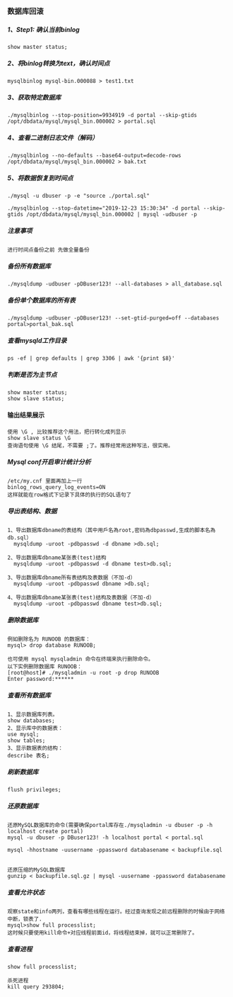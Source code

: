 ### 数据库回滚

##### 1、Step1: 确认当前binlog

```
show master status;
```

##### 2、将binlog转换为text，确认时间点

```
mysqlbinlog mysql-bin.000088 > test1.txt
```

##### 3、获取特定数据库

```shell
./mysqlbinlog --stop-position=9934919 -d portal --skip-gtids /opt/dbdata/mysql/mysql_bin.000002 > portal.sql
```

##### 4、查看二进制日志文件（解码）

```shell
./mysqlbinlog --no-defaults --base64-output=decode-rows /opt/dbdata/mysql/mysql_bin.000002 > bak.txt
```

##### 5、将数据恢复到时间点

```shell
./mysql -u dbuser -p -e "source ./portal.sql"
```

```shell
./mysqlbinlog --stop-datetime="2019-12-23 15:30:34" -d portal --skip-gtids /opt/dbdata/mysql/mysql_bin.000002 | mysql -udbuser -p
```

##### 注意事项

```
进行时间点备份之前 先做全量备份
```

##### 备份所有数据库

```shell
./mysqldump -udbuser -pDBuser123! --all-databases > all_database.sql
```

##### 备份单个数据库的所有表

```shell
./mysqldump -udbuser -pDBuser123! --set-gtid-purged=off --databases portal>portal_bak.sql
```



##### 查看mysqld工作目录

```shell
ps -ef | grep defaults | grep 3306 | awk '{print $8}'
```

##### 判断是否为主节点

```mysql
show master status;
show slave status;
```



#### 输出结果展示

```mysql
使用 \G , 比较推荐这个用法，把行转化成列显示
show slave status \G
查询语句使用 \G 结尾，不需要 ;了。推荐经常用这种写法，很实用。
```



##### Mysql conf开启审计统计分析

```
/etc/my.cnf 里面再加上一行 
binlog_rows_query_log_events=ON
这样就能在row格式下记录下具体的执行的SQL语句了
```



##### 导出表结构、数据

```shell
1、导出数据库dbname的表结构（其中用戶名為root,密码為dbpasswd,生成的脚本名為db.sql）
  mysqldump -uroot -pdbpasswd -d dbname >db.sql;

2、导出数据库dbname某张表(test)结构
  mysqldump -uroot -pdbpasswd -d dbname test>db.sql;

3、导出数据库dbname所有表结构及表数据（不加-d）
  mysqldump -uroot -pdbpasswd dbname >db.sql;

4、导出数据库dbname某张表(test)结构及表数据（不加-d）
  mysqldump -uroot -pdbpasswd dbname test>db.sql;
```

##### 删除数据库

```mysql
例如删除名为 RUNOOB 的数据库：
mysql> drop database RUNOOB;

也可使用 mysql mysqladmin 命令在终端来执行删除命令。
以下实例删除数据库 RUNOOB：
[root@host]# ./mysqladmin -u root -p drop RUNOOB
Enter password:******
```

##### 查看所有数据库

```mysql
1、显示数据库列表。 
show databases; 
2、显示库中的数据表： 
use mysql;
show tables; 
3、显示数据表的结构： 
describe 表名; 
```

##### 刷新数据库

```
flush privileges;
```

##### 还原数据库

```
还原MySQL数据库的命令(需要确保portal库存在./mysqladmin -u dbuser -p -h localhost create portal)
mysql -u dbuser -p DBuser123! -h localhost portal < portal.sql

mysql -hhostname -uusername -ppassword databasename < backupfile.sql


还原压缩的MySQL数据库
gunzip < backupfile.sql.gz | mysql -uusername -ppassword databasename
```

##### 查看允许状态

```
观察state和info两列，查看有哪些线程在运行。经过查询发现之前远程删除的时候由于网络中断，锁表了.
mysql>show full processlist;
这时候只要使用kill命令+对应线程前面id，将线程结束掉，就可以正常删除了。
```

##### 查看进程

```
show full processlist;

杀死进程
kill query 293804;

```

